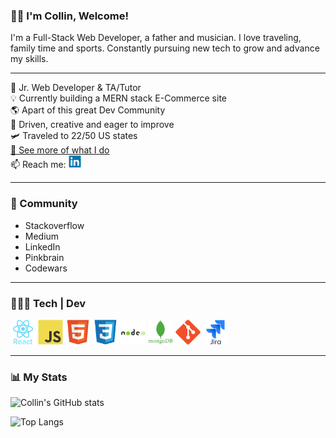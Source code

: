### 👋🏻 I'm Collin, Welcome! 
I'm a Full-Stack Web Developer, a father and musician. I love traveling, family time and sports. Constantly pursuing new tech to grow and advance my skills.

<hr/>

<div>
  <a>🔭 Jr. Web Developer & TA/Tutor</a>
</div>
<div>
  <a>💡 Currently building a MERN stack E-Commerce site</a>
</div>
<div>
  <a>🌎 Apart of this great Dev Community</a>
</div>
<div>
  <a>🔑 Driven, creative and eager to improve</a>
</div>
<div>
  <a>🛩 Traveled to 22/50 US states</a>
</div>
<div>
  <a href="https://collinporter.dev/" target="_blank">📝 See more of what I do</a>
</div>
<div>
  📫 Reach me: <img height="20px" width="20px" src="https://github.com/devicons/devicon/blob/master/icons/linkedin/linkedin-original.svg"></img>
</div>

<hr/>

### 👥 Community
- Stackoverflow
- Medium
- LinkedIn
- Pinkbrain
- Codewars

<hr/>

### 👨🏼‍💻 Tech | Dev
<div>
  <img src="https://github.com/devicons/devicon/blob/master/icons/react/react-original-wordmark.svg" height="40px" width="40px"></img>
  <img src="https://github.com/devicons/devicon/blob/master/icons/javascript/javascript-original.svg" height="40px" width="40px"></img>
  <img src="https://github.com/devicons/devicon/blob/master/icons/html5/html5-original.svg" height="40px" width="40px"></img>
  <img src="https://github.com/devicons/devicon/blob/master/icons/css3/css3-original.svg" height="40px" width="40px"></img>
  <img src="https://github.com/devicons/devicon/blob/master/icons/nodejs/nodejs-original-wordmark.svg" height="40px" width="40px"></img>
  <img src="https://github.com/devicons/devicon/blob/master/icons/mongodb/mongodb-plain-wordmark.svg" height="40px" width="40px"></img>
  <img src="https://github.com/devicons/devicon/blob/master/icons/git/git-original.svg" height="40px" width="40px"></img>
  <img src="https://github.com/devicons/devicon/blob/master/icons/jira/jira-original-wordmark.svg" height="40px" width="40px"></img>
</div>
  
<hr/>

### 📊 My Stats

![Collin's GitHub stats](https://github-readme-stats.vercel.app/api?username=portercol&show_icons=true&theme=radical)

![Top Langs](https://github-readme-stats.vercel.app/api/top-langs/?username=portercol&layout=compact&theme=radical)
